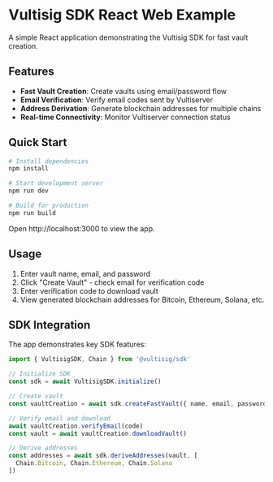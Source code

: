 # Vultisig SDK React Web Example

A simple React application demonstrating the Vultisig SDK for fast vault creation.

## Features

- **Fast Vault Creation**: Create vaults using email/password flow
- **Email Verification**: Verify email codes sent by Vultiserver  
- **Address Derivation**: Generate blockchain addresses for multiple chains
- **Real-time Connectivity**: Monitor Vultiserver connection status

## Quick Start

```bash
# Install dependencies
npm install

# Start development server
npm run dev

# Build for production
npm run build
```

Open http://localhost:3000 to view the app.

## Usage

1. Enter vault name, email, and password
2. Click "Create Vault" - check email for verification code
3. Enter verification code to download vault
4. View generated blockchain addresses for Bitcoin, Ethereum, Solana, etc.

## SDK Integration

The app demonstrates key SDK features:

```javascript
import { VultisigSDK, Chain } from '@vultisig/sdk'

// Initialize SDK
const sdk = await VultisigSDK.initialize()

// Create vault
const vaultCreation = await sdk.createFastVault({ name, email, password })

// Verify email and download
await vaultCreation.verifyEmail(code)
const vault = await vaultCreation.downloadVault()

// Derive addresses
const addresses = await sdk.deriveAddresses(vault, [
  Chain.Bitcoin, Chain.Ethereum, Chain.Solana
])
```
